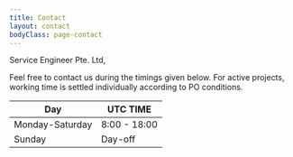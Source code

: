 ```yaml
---
title: Contact
layout: contact
bodyClass: page-contact
---
```


Service Engineer Pte. Ltd, 


Feel free to contact us during the timings given below.
For active projects, working time is settled individually according to PO conditions.

| Day       | UTC TIME        |
| --------- | --------------- |
| Monday-Saturday | 8:00 - 18:00 |
| Sunday | Day-off         |
